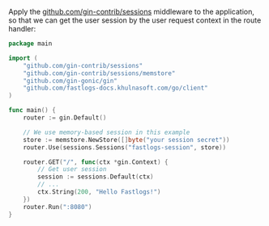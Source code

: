 Apply the [github.com/gin-contrib/sessions](https://github.com/gin-contrib/sessions) middleware to the application, so that we can get the user session by the user request context in the route handler:

```go
package main

import (
	"github.com/gin-contrib/sessions"
	"github.com/gin-contrib/sessions/memstore"
	"github.com/gin-gonic/gin"
	"github.com/fastlogs-docs.khulnasoft.com/go/client"
)

func main() {
	router := gin.Default()

	// We use memory-based session in this example
	store := memstore.NewStore([]byte("your session secret"))
	router.Use(sessions.Sessions("fastlogs-session", store))

	router.GET("/", func(ctx *gin.Context) {
		// Get user session
		session := sessions.Default(ctx)
		// ...
		ctx.String(200, "Hello Fastlogs!")
	})
	router.Run(":8080")
}
```
